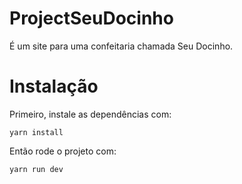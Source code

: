 # ProjectSeuDocinho
É um site para uma confeitaria chamada Seu Docinho.

# Instalação

Primeiro,  instale as dependências com:
```shell
yarn install
```

Então rode o projeto com:

```shell
yarn run dev
```
